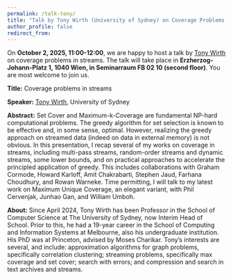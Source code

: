 ```yaml
---
permalink: /talk-tony/
title: "Talk by Tony Wirth (University of Sydney) on Coverage Problems in Streams"
author_profile: false
redirect_from: 
---
```


On **October 2, 2025, 11:00-12:00**, we are happy to host a talk by
[Tony Wirth](https://www.sydney.edu.au/engineering/about/our-people/academic-staff/anthony-wirth.html)
on coverage problems in streams.
The talk will take place in **Erzherzog-Johann-Platz 1, 1040 Wien, in 
Seminarraum FB 02 10 (second floor)**. You are most welcome to join us.


**Title:** Coverage problems in streams

**Speaker:** [Tony Wirth](https://www.sydney.edu.au/engineering/about/our-people/academic-staff/anthony-wirth.html), University of Sydney

**Abstract:** Set Cover and Maximum-k-Coverage are fundamental NP-hard computational problems. The greedy algorithm for set selection is known to be effective and, in some sense, optimal. However, realizing the greedy approach on streamed data (indeed on data in external memory) is not obvious. In this presentation, I recap several of my works on coverage in streams, including multi-pass streams, random-order streams and dynamic streams, some lower bounds, and on practical approaches to accelerate the principled application of greedy. This includes collaborations with Graham Cormode, Howard Karloff, Amit Chakrabarti, Stephen Jaud, Farhana Choudhury, and Rowan Warneke. Time permitting, I will talk to my latest work on Maximum Unique Coverage, an elegant variant, with Phil Cervenjak, Junhao Gan, and William Umboh.


**About:** Since April 2024, Tony Wirth has been Professor in the School of Computer Science at The University of Sydney, now Interim Head of School. Prior to this, he had a 19-year career in the School of Computing and Information Systems at Melbourne, also his undergraduate institution. His PhD was at Princeton, advised by Moses Charikar. Tony’s interests are several, and include: approximation algorithms for graph problems, specifically correlation clustering; streaming problems, specifically max coverage and set cover; search with errors; and compression and search in text archives and streams.

